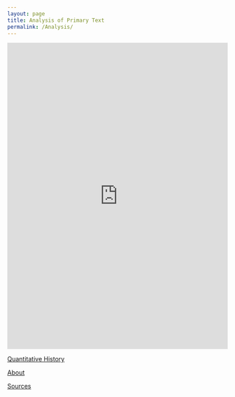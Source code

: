 ```yaml
---
layout: page
title: Analysis of Primary Text
permalink: /Analysis/
---
```


<iframe src="https://uploads.knightlab.com/storymapjs/3300ccceabf8b03fdd288fe840c4eea8/query-text-storymap/index.html" frameborder="0" width="100%" height="700"></iframe>

[Quantitative History](../Quant)

[About](../about)

[Sources](../Sources)
